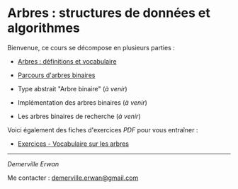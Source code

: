 # Arbres : structures de données et algorithmes

Bienvenue, ce cours se décompose en plusieurs parties :

* [Arbres : définitions et vocabulaire](vocabulaire.md)

* [Parcours d'arbres binaires](parcours.md)

* Type abstrait "Arbre binaire" (*à venir*)

* Implémentation des arbres binaires (*à venir*)

* Les arbres binaires de recherche (*à venir*)

Voici également des fiches d'exercices *PDF* pour vous entraîner :

* [Exercices - Vocabulaire sur les arbres](fiche1_vocabulaire.pdf)

---

*Demerville Erwan*

Me contacter : <demerville.erwan@gmail.com>
